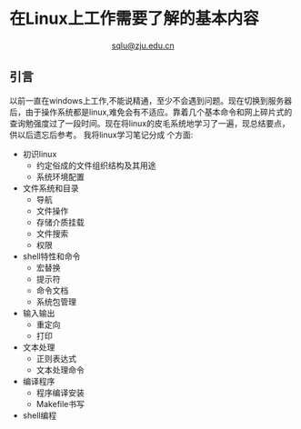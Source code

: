 # 在Linux上工作需要了解的基本内容
 　　　　　　　　　　　                    &nbsp;    　sqlu@zju.edu.cn
## 引言
以前一直在windows上工作,不能说精通，至少不会遇到问题。现在切换到服务器后，由于操作系统都是linux,难免会有不适应。靠着几个基本命令和网上碎片式的查询勉强度过了一段时间。现在将linux的皮毛系统地学习了一遍，现总结要点，供以后遗忘后参考。
我将linux学习笔记分成 个方面:

- 初识linux
    - 约定俗成的文件组织结构及其用途
    - 系统环境配置
- 文件系统和目录
    - 导航
    - 文件操作
    - 存储介质挂载
    - 文件搜索
    - 权限
- shell特性和命令
    - 宏替换
    - 提示符
    - 命令文档
    - 系统包管理
- 输入输出
    - 重定向
    - 打印
- 文本处理
    - 正则表达式
    - 文本处理命令
- 编译程序
    - 程序编译安装
    - Makefile书写
- shell编程